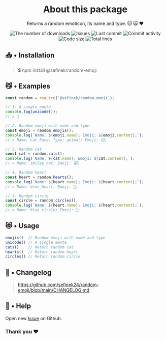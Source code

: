 <div align="center">
    <h1>About this package</h1>
    <p>Returns a random emoticon, its name and type. 🐱 🙀 ❤️</p>
    <a href="https://www.npmjs.com/package/@sefinek/random-emoji" target="_blank" title="random-emoji - npm" style="text-decoration:none">
        <img src="https://img.shields.io/npm/dt/@sefinek/random-emoji.svg?maxAge=3600" alt="The number of downloads">
        <img src="https://img.shields.io/github/issues/sefinek24/random-emoji" alt="Issues">
        <img src="https://img.shields.io/github/last-commit/sefinek24/random-emoji" alt="Last commit">
        <img src="https://img.shields.io/github/commit-activity/w/sefinek24/random-emoji" alt="Commit activity">
        <img src="https://img.shields.io/github/languages/code-size/sefinek24/random-emoji" alt="Code size">
        <img src="https://img.shields.io/tokei/lines/github/sefinek24/random-emoji" alt="Total lines">
    </a>
</div>

## 📥 • Installation
> **$** npm install @sefinek/random-emoji

## 😼 • Examples
```js
const random = require('@sefinek/random-emoji');

// 1. A single emote
console.log(unicode());
// > 🥰

// 2. Random emoji with name and type
const emoji = random.emojis();
console.log(`Name: ${emoji.name}; Emoji: ${emoji.content};`);
// > Name: Cat Face; Type: animal; Emoji: 🐱;

// 3. Random cat
const cat = random.cats();
console.log(`Name: ${cat.name}; Emoji: ${cat.content};`);
// > Name: smiley_cat; Emoji: 😺;

// 4. Random heart
const heart = random.hearts();
console.log(`Name: ${heart.name}; Emoji: ${heart.content};`);
// > Name: blue_heart; Emoji: 💙;

// 5. Random circle
const circle = random.circles();
console.log(`Name: ${heart.name}; Emoji: ${heart.content};`);
// > Name: blue_circle; Emoji: 🔵;
```

## 😻 • Usage
```js
emojis()  // Random emoji with name and type
unicode() // A single emote
cats()    // Return random cat
hearts()  // Return random heart
circles() // Return random circle
```

## 📝 • Changelog
> <a href="https://github.com/sefinek24/random-emoji/blob/main/CHANGELOG.md" target="_blank" title="random-emoji/CHANGELOG.md at main · sefinek24/random-emoji">https://github.com/sefinek24/random-emoji/blob/main/CHANGELOG.md</a>

## 🤝 • Help
Open new <a href="https://github.com/sefinek24/random-emoji/issues/new/choose" target="_blank">Issue</a> on Github.  
  
### Thank you ❤️